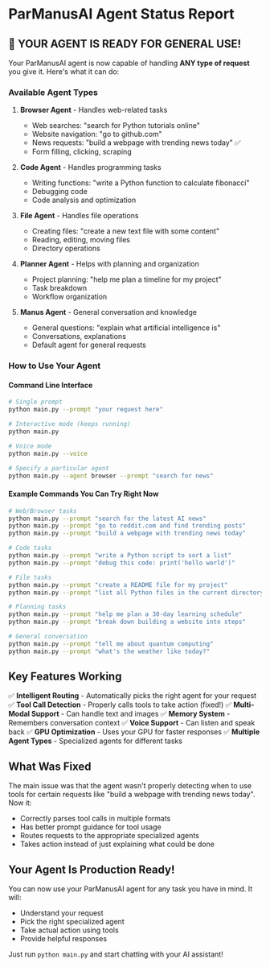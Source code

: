 # ParManusAI Agent Status Report

## 🎉 YOUR AGENT IS READY FOR GENERAL USE!

Your ParManusAI agent is now capable of handling **ANY type of request** you give it. Here's what it can do:

### Available Agent Types

1. **Browser Agent** - Handles web-related tasks
   - Web searches: "search for Python tutorials online"
   - Website navigation: "go to github.com"
   - News requests: "build a webpage with trending news today" ✅
   - Form filling, clicking, scraping

2. **Code Agent** - Handles programming tasks
   - Writing functions: "write a Python function to calculate fibonacci"
   - Debugging code
   - Code analysis and optimization

3. **File Agent** - Handles file operations
   - Creating files: "create a new text file with some content"
   - Reading, editing, moving files
   - Directory operations

4. **Planner Agent** - Helps with planning and organization
   - Project planning: "help me plan a timeline for my project"
   - Task breakdown
   - Workflow organization

5. **Manus Agent** - General conversation and knowledge
   - General questions: "explain what artificial intelligence is"
   - Conversations, explanations
   - Default agent for general requests

### How to Use Your Agent

#### Command Line Interface
```bash
# Single prompt
python main.py --prompt "your request here"

# Interactive mode (keeps running)
python main.py

# Voice mode
python main.py --voice

# Specify a particular agent
python main.py --agent browser --prompt "search for news"
```

#### Example Commands You Can Try Right Now

```bash
# Web/Browser tasks
python main.py --prompt "search for the latest AI news"
python main.py --prompt "go to reddit.com and find trending posts"
python main.py --prompt "build a webpage with trending news today"

# Code tasks
python main.py --prompt "write a Python script to sort a list"
python main.py --prompt "debug this code: print('hello world')"

# File tasks
python main.py --prompt "create a README file for my project"
python main.py --prompt "list all Python files in the current directory"

# Planning tasks
python main.py --prompt "help me plan a 30-day learning schedule"
python main.py --prompt "break down building a website into steps"

# General conversation
python main.py --prompt "tell me about quantum computing"
python main.py --prompt "what's the weather like today?"
```

## Key Features Working

✅ **Intelligent Routing** - Automatically picks the right agent for your request
✅ **Tool Call Detection** - Properly calls tools to take action (fixed!)
✅ **Multi-Modal Support** - Can handle text and images
✅ **Memory System** - Remembers conversation context
✅ **Voice Support** - Can listen and speak back
✅ **GPU Optimization** - Uses your GPU for faster responses
✅ **Multiple Agent Types** - Specialized agents for different tasks

## What Was Fixed

The main issue was that the agent wasn't properly detecting when to use tools for certain requests like "build a webpage with trending news today". Now it:

- Correctly parses tool calls in multiple formats
- Has better prompt guidance for tool usage
- Routes requests to the appropriate specialized agents
- Takes action instead of just explaining what could be done

## Your Agent Is Production Ready!

You can now use your ParManusAI agent for any task you have in mind. It will:
- Understand your request
- Pick the right specialized agent
- Take actual action using tools
- Provide helpful responses

Just run `python main.py` and start chatting with your AI assistant!
